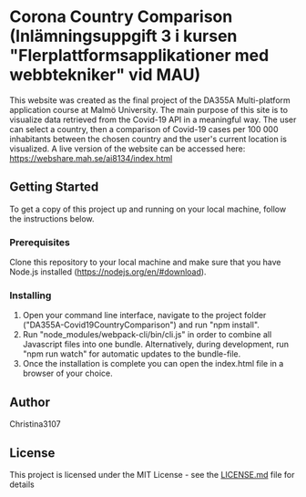 # Corona Country Comparison (Inlämningsuppgift 3 i kursen "Flerplattformsapplikationer med webbtekniker" vid MAU)
This website was created as the final project of the DA355A Multi-platform application course at Malmö University. The main purpose of this site is to visualize data retrieved from the Covid-19 API in a meaningful way. The user can select a country, then a comparison of Covid-19 cases per 100 000 inhabitants between the chosen country and the user's current location is visualized. A live version of the website can be accessed here: https://webshare.mah.se/ai8134/index.html

## Getting Started

To get a copy of this project up and running on your local machine, follow the instructions below.

### Prerequisites

Clone this repository to your local machine and make sure that you have Node.js installed (https://nodejs.org/en/#download). 

### Installing

1. Open your command line interface, navigate to the project folder ("DA355A-Covid19CountryComparison") and run "npm install". 
2. Run "node_modules/webpack-cli/bin/cli.js" in order to combine all Javascript files into one bundle. Alternatively, during development, run "npm run watch" for automatic updates to the bundle-file.
3. Once the installation is complete you can open the index.html file in a browser of your choice. 

## Author

Christina3107

## License

This project is licensed under the MIT License - see the [LICENSE.md](LICENSE.md) file for details
